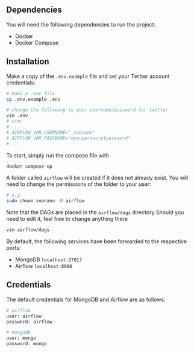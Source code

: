 ## Dependencies
You will need the following dependencies to run the project:
- Docker
- Docker Compose

## Installation
Make a copy of the `.env.example` file and set your Twitter account credentials:
```sh
# make a .env file
cp .env.example .env

# change the following to your username/password for twitter
vim .env
# vim:
# ...
# AIRFLOW_VAR_USERNAME="_soonann"
# AIRFLOW_VAR_PASSWORD="mysupersecretpassword"
# ...
```



To start, simply run the compose file with
```sh
docker compose up
```

A folder called `airflow` will be created if it does not already exist.
You will need to change the permissions of the folder to your user:
```sh
# e.g.
sudo chown soonann -R airflow
```

Note that the DAGs are placed in the `airflow/dags` directory
Should you need to edit it, feel free to change anything there
```sh
vim airflow/dags
```

By default, the following services have been forwarded to the respective ports:
- MongoDB `localhost:27017`
- Airflow `localhost:8080`

## Credentials
The default credentials for MongoDB and Airflow are as follows:
```sh
# airflow
user: airflow
password: airflow

# mongodb
user: mongo
password: mongo
```
